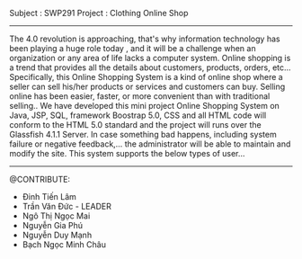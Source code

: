 Subject : SWP291
Project : Clothing Online Shop
**************************
 The 4.0 revolution is approaching, that's why information technology has been playing a huge role today , and it will be a challenge when an organization or any area of life lacks a computer system. Online shopping is a trend that provides all the details about customers, products, orders, etc… Specifically, this Online Shopping System is a kind of online shop where a seller can sell his/her products or services and customers can buy. Selling online has been easier, faster, or more convenient than with traditional selling.. We have developed this mini project Online Shopping System on Java, JSP, SQL, framework Boostrap 5.0, CSS and all HTML code will conform to the HTML 5.0 standard and the project will runs over the Glassfish 4.1.1 Server. In case something bad happens, including system failure or negative feedback,… the administrator will be able to maintain and modify the site. This system supports the below types of user… 
****************
@CONTRIBUTE:
- Đinh Tiến Lâm 
- Trần Văn Đức - LEADER
- Ngô Thị Ngọc Mai
- Nguyễn Gia Phú
- Nguyễn Duy Mạnh 
- Bạch Ngọc Minh Châu

